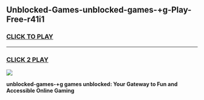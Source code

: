 
## Unblocked-Games-unblocked-games-+g-Play-Free-r41i1
<h3>
<a href="https://premium76.site?title=unblocked-games-+g&ref=10A">CLICK TO PLAY</a></h3>
<hr>

<h3>
<a href="https://premium76.site?title=unblocked-games-+g&ref=10A">CLICK 2 PLAY</a>
  
</h3>

<a href="https://premium76.site?title=unblocked-games-+g&ref=10A"><img src="https://clearcache.store/games.png"></a>


**unblocked-games-+g games unblocked: Your Gateway to Fun and Accessible Online Gaming**

